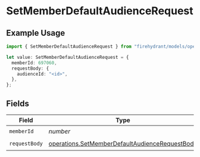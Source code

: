 # SetMemberDefaultAudienceRequest

## Example Usage

```typescript
import { SetMemberDefaultAudienceRequest } from "firehydrant/models/operations";

let value: SetMemberDefaultAudienceRequest = {
  memberId: 697060,
  requestBody: {
    audienceId: "<id>",
  },
};
```

## Fields

| Field                                                                                                            | Type                                                                                                             | Required                                                                                                         | Description                                                                                                      |
| ---------------------------------------------------------------------------------------------------------------- | ---------------------------------------------------------------------------------------------------------------- | ---------------------------------------------------------------------------------------------------------------- | ---------------------------------------------------------------------------------------------------------------- |
| `memberId`                                                                                                       | *number*                                                                                                         | :heavy_check_mark:                                                                                               | N/A                                                                                                              |
| `requestBody`                                                                                                    | [operations.SetMemberDefaultAudienceRequestBody](../../models/operations/setmemberdefaultaudiencerequestbody.md) | :heavy_check_mark:                                                                                               | N/A                                                                                                              |